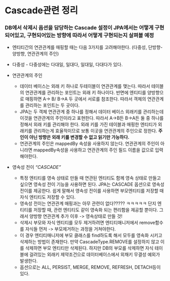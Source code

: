 # Cascade관련 정리
### DB에서 삭제시 옵션을 담당하는 Cascade 설정이 JPA에서는 어떻게 구현되어있고, 구현되어있는 방향에 따라서 어떻게 구현되는지 살펴볼 예정
* 엔티티간의 연관관계를 매핑할 때는 다음 3가지를 고려해야한다. (다중성, 단방향-양방향, 연관관계의 주인)
* 다중성 - 다중성에는 다대일, 일대다, 일대일, 다대다가 있다. 
* 연관관계의 주인
	* 데이터 베이스는 외래 키 하나로 두테이블이 연관관계를 맺는다. 따라서  테이블의 연관관계를 관리하는 포인트는 외래 키 하나이다. 반면에 엔티티를 양방향으로 매핑하면 A-> B/ B->A 두 곳에서 서로를 참조한다. 따라서 객체의 연관관계를 관리하는 포인트는 두 곳이다. 
	* JPA는 두 객체 연관관계 중 하나를 정해서 데이터 베이스 외래키를 관리하는데 이것을 연관관계의 주인이라고 표현한다. 따라서 A->B든 B->A든 둘 중 하나를 정해서 외래 키를 관리해야 한다. 외래 키를 가진 테이블과 매핑한 엔티티가 외래키를 관리하는게 효율적이므로 보통 이곳을 연관관계의 주인으로 정한다. **주인이 아닌 방향은 외래 키를 변경할 수 없고 읽기만 가능하다.**
	* 연관관계의 주인은 mappedBy 속성을 사용하지 않는다. 연관관계의 주인이 아니라면  mappedBy속성을 사용하고 연관관계의 주인 필드 이름을 값으로 
	입력해야한다. 


* 영속성 전이 _“CASCADE”_
	* 특정 엔티티를 영속 상태로 만들 때 연관된 엔티티도 함께 영속 상태로 만들고 싶으면 영속성 전이 기능을 사용하면 된다. JPA는 CASCADE 옵션으로 영속성 전이를 제공한다. 쉽게 말해서 영속성 전이를 사용하면 부모엔티티를 저장할 때 자식 엔티티도 저장할 수 있다.  
	* 영속성 전이는 연관관계 매핑과는 아무 관련이 없다????? ㅋㅋㅋㅋㅋ 단지 엔티티를 저장할 때, 관련 엔티티도 같이 영속화 되는 편리함을 제공할 뿐이다. 그래서 양방향 연관관계 추가 이후 -> 영속상태로 만들 것!
	* 삭제시 부모와 자식 엔티티를 모두 제거하려면 엔티티매니저에서 remove함수를 자식들 먼저 -> 부모제거하는 과정을 거쳐야한다. 
	* 이 경우 엔티티매니저에 부모 클래스를 find하도록 해서 모두를 영속화 시키고 삭제하는 방법이 존재한다. 만약 CascadeType.REMOVE를 설정하지 않고 이를 삭제하면 부모 엔티티만 삭제된다. 하지만 DB의 부모를 삭제하면 자식 테이블에 걸려있는 외래키 제약조건으로 데이터베이스에서 외채키 무결성 예외가 발생한다. 
	* 옵션으로는 ALL, PERSIST, MERGE, REMOVE, REFRESH, DETACH등이 있다.  
